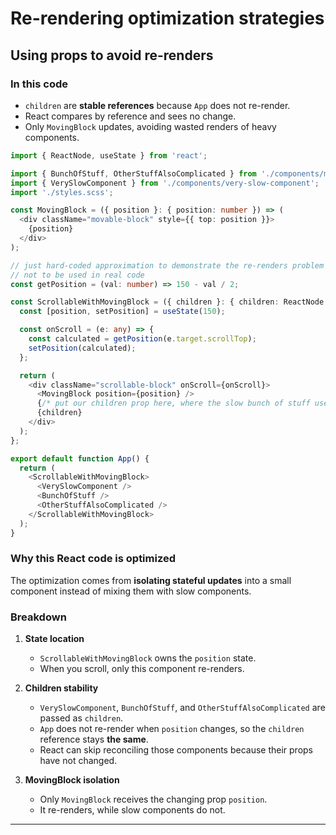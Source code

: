 # Re-rendering optimization strategies

## Using props to avoid re-renders

### In this code
- `children` are **stable references** because `App` does not re-render.  
- React compares by reference and sees no change.  
- Only `MovingBlock` updates, avoiding wasted renders of heavy components.


```typescript
import { ReactNode, useState } from 'react';

import { BunchOfStuff, OtherStuffAlsoComplicated } from './components/mocks';
import { VerySlowComponent } from './components/very-slow-component';
import './styles.scss';

const MovingBlock = ({ position }: { position: number }) => (
  <div className="movable-block" style={{ top: position }}>
    {position}
  </div>
);

// just hard-coded approximation to demonstrate the re-renders problem
// not to be used in real code
const getPosition = (val: number) => 150 - val / 2;

const ScrollableWithMovingBlock = ({ children }: { children: ReactNode }) => {
  const [position, setPosition] = useState(150);

  const onScroll = (e: any) => {
    const calculated = getPosition(e.target.scrollTop);
    setPosition(calculated);
  };

  return (
    <div className="scrollable-block" onScroll={onScroll}>
      <MovingBlock position={position} />
      {/* put our children prop here, where the slow bunch of stuff used to be */}
      {children}
    </div>
  );
};

export default function App() {
  return (
    <ScrollableWithMovingBlock>
      <VerySlowComponent />
      <BunchOfStuff />
      <OtherStuffAlsoComplicated />
    </ScrollableWithMovingBlock>
  );
}

```

### Why this React code is optimized

The optimization comes from **isolating stateful updates** into a small component instead of mixing them with slow components.

### Breakdown
1. **State location**  
   - `ScrollableWithMovingBlock` owns the `position` state.  
   - When you scroll, only this component re-renders.

2. **Children stability**  
   - `VerySlowComponent`, `BunchOfStuff`, and `OtherStuffAlsoComplicated` are passed as `children`.  
   - `App` does not re-render when `position` changes, so the `children` reference stays **the same**.  
   - React can skip reconciling those components because their props have not changed.

3. **MovingBlock isolation**  
   - Only `MovingBlock` receives the changing prop `position`.  
   - It re-renders, while slow components do not.

---